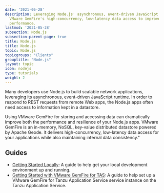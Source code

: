 ```yaml
---
date: '2021-05-28'
description: Leveraging Node.js' asynchronous, event-driven JavaScript runtime with
  VMware GemFire's high-concurrency, low-latency data access to improve your applications
  performance.
lastmod: '2021-05-28'
subsection: Node.js
subsection-parent-page: true
title: Node.js
title: Node.js
topic: Node.js
topicgroups: "Clients"
grouptitle: "Node.js"
layout: topic
icon: nodejs
type: tutorials
weight: 2
---
```


Many developers use Node.js to build scalable network applications, leveraging its asynchronous, event-driven JavaScript runtime. In order to respond to REST requests from remote Web apps, the Node.js apps often need access to information kept in a datastore.

Using VMware GemFire for storing and accessing data can dramatically improve both the performance and resilience of your Node.js apps. VMware GemFire is an in-memory, NoSQL, key-value distributed datastore powered by Apache Geode. It delivers high-concurrency, low-latency data access for your applications while also maintaining internal data consistency."

## Guides

- [Getting Started Locally](/tutorials/get-started-locally-node-js/): A guide to help get your local development environment up and running.
- [Getting Started with VMware GemFire for TAS](/tutorials/get-started-tgf4vms-node-js/): A guide to help set up a VMware GemFire for Tanzu Application Service service instance on the Tanzu Application Service.